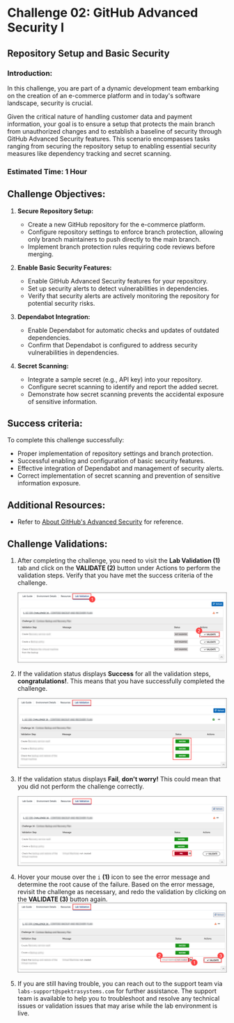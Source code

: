 # Challenge 02: GitHub Advanced Security I

## Repository Setup and Basic Security

### Introduction:
In this challenge, you are part of a dynamic development team embarking on the creation of an e-commerce platform and in today's software landscape, security is crucial.

Given the critical nature of handling customer data and payment information, your goal is to ensure a setup that protects the main branch from unauthorized changes and to establish a baseline of security through GitHub Advanced Security features. This scenario encompasses tasks ranging from securing the repository setup to enabling essential security measures like dependency tracking and secret scanning.

### Estimated Time: 1 Hour

## Challenge Objectives:

1. **Secure Repository Setup:**
   - Create a new GitHub repository for the e-commerce platform.
   - Configure repository settings to enforce branch protection, allowing only branch maintainers to push directly to the main branch.
   - Implement branch protection rules requiring code reviews before merging.

2. **Enable Basic Security Features:**
   -  Enable GitHub Advanced Security features for your repository.
   -  Set up security alerts to detect vulnerabilities in dependencies.
   -  Verify that security alerts are actively monitoring the repository for potential security risks.

3. **Dependabot Integration:**
   - Enable Dependabot for automatic checks and updates of outdated dependencies.
   - Confirm that Dependabot is configured to address security vulnerabilities in dependencies.
  
4. **Secret Scanning:**
   - Integrate a sample secret (e.g., API key) into your repository.
   - Configure secret scanning to identify and report the added secret.
   - Demonstrate how secret scanning prevents the accidental exposure of sensitive information.
  
## Success criteria:
To complete this challenge successfully:

   - Proper implementation of repository settings and branch protection.
   - Successful enabling and configuration of basic security features.
   - Effective integration of Dependabot and management of security alerts.
   - Correct implementation of secret scanning and prevention of sensitive information exposure.

## Additional Resources:

- Refer to [About GitHub's Advanced Security](https://docs.github.com/en/code-security/getting-started/github-security-features) for reference.

## Challenge Validations:

1. After completing the challenge, you need to visit the **Lab Validation (1)** tab and click on the **VALIDATE (2)** button under Actions to perform the validation steps. Verify that you have met the success criteria of the challenge. 
 
    ![](../media/validate01.png "Validation")
 
1. If the validation status displays **Success** for all the validation steps, **congratulations!**. This means that you have successfully completed the challenge.
 
     ![](../media/validate02.png "Validation")
1. If the validation status displays **Fail**, **don't worry!** This could mean that you did not perform the challenge correctly.
 
     ![](../media/validate03.png "Validation")
 
1. Hover your mouse over the `i` **(1)** icon to see the error message and determine the root cause of the failure. Based on the error message, revisit the challenge as necessary, and redo the validation by clicking on the **VALIDATE (3)** button again.
     ![](../media/validate04.png "Validation")
 
1. If you are still having trouble, you can reach out to the support team via `labs-support@spektrasystems.com` for further assistance. The support team is available to help you to troubleshoot and resolve any technical issues or validation issues that may arise while the lab environment is live.
